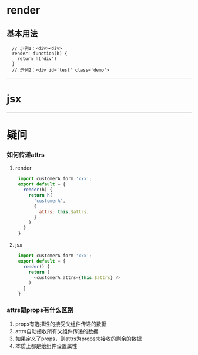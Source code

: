 # render

## 基本用法
```
  // 示例1：<div><div>
  render: function(h) {
    return h('div')
  }
  // 示例2：<div id='test' class='demo'>
```

---
# jsx

---

# 疑问

### 如何传递attrs
1. render
   ```javascript
    import customerA form 'xxx';
    export default = {
      render(h) {
        return h(
          'customerA',
          {
            attrs: this.$attrs,
          }
        )
      }
    }
   ```
2. jsx
   ```javascript
    import customerA form 'xxx';
    export default = {
      render() {
        return (
          <customerA attrs={this.$attrs} />
        )
      }
    }
   ```
### attrs跟props有什么区别

1. props有选择性的接受父组件传递的数据
2. attrs自动接收所有父组件传递的数据
3. 如果定义了props，则attrs为props未接收的剩余的数据
4. 本质上都是给组件设置属性